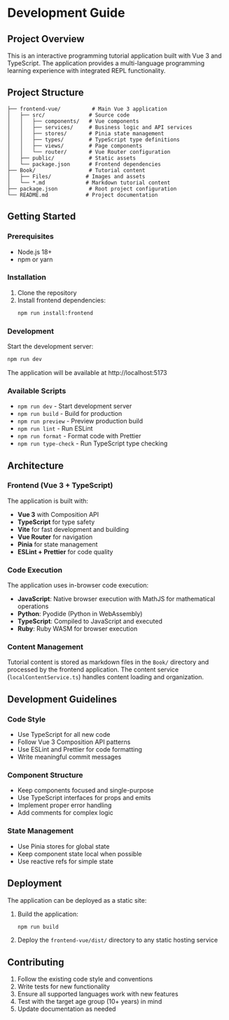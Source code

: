 # Development Guide

## Project Overview

This is an interactive programming tutorial application built with Vue 3 and TypeScript. The application provides a multi-language programming learning experience with integrated REPL functionality.

## Project Structure

```
├── frontend-vue/          # Main Vue 3 application
│   ├── src/              # Source code
│   │   ├── components/   # Vue components
│   │   ├── services/     # Business logic and API services
│   │   ├── stores/       # Pinia state management
│   │   ├── types/        # TypeScript type definitions
│   │   ├── views/        # Page components
│   │   └── router/       # Vue Router configuration
│   ├── public/           # Static assets
│   └── package.json      # Frontend dependencies
├── Book/                 # Tutorial content
│   ├── Files/           # Images and assets
│   └── *.md             # Markdown tutorial content
├── package.json          # Root project configuration
└── README.md            # Project documentation
```

## Getting Started

### Prerequisites

- Node.js 18+
- npm or yarn

### Installation

1. Clone the repository
2. Install frontend dependencies:
   ```bash
   npm run install:frontend
   ```

### Development

Start the development server:
```bash
npm run dev
```

The application will be available at http://localhost:5173

### Available Scripts

- `npm run dev` - Start development server
- `npm run build` - Build for production
- `npm run preview` - Preview production build
- `npm run lint` - Run ESLint
- `npm run format` - Format code with Prettier
- `npm run type-check` - Run TypeScript type checking

## Architecture

### Frontend (Vue 3 + TypeScript)

The application is built with:
- **Vue 3** with Composition API
- **TypeScript** for type safety
- **Vite** for fast development and building
- **Vue Router** for navigation
- **Pinia** for state management
- **ESLint + Prettier** for code quality

### Code Execution

The application uses in-browser code execution:
- **JavaScript**: Native browser execution with MathJS for mathematical operations
- **Python**: Pyodide (Python in WebAssembly)
- **TypeScript**: Compiled to JavaScript and executed
- **Ruby**: Ruby WASM for browser execution

### Content Management

Tutorial content is stored as markdown files in the `Book/` directory and processed by the frontend application. The content service (`localContentService.ts`) handles content loading and organization.

## Development Guidelines

### Code Style

- Use TypeScript for all new code
- Follow Vue 3 Composition API patterns
- Use ESLint and Prettier for code formatting
- Write meaningful commit messages

### Component Structure

- Keep components focused and single-purpose
- Use TypeScript interfaces for props and emits
- Implement proper error handling
- Add comments for complex logic

### State Management

- Use Pinia stores for global state
- Keep component state local when possible
- Use reactive refs for simple state

## Deployment

The application can be deployed as a static site:

1. Build the application:
   ```bash
   npm run build
   ```

2. Deploy the `frontend-vue/dist/` directory to any static hosting service

## Contributing

1. Follow the existing code style and conventions
2. Write tests for new functionality
3. Ensure all supported languages work with new features
4. Test with the target age group (10+ years) in mind
5. Update documentation as needed
